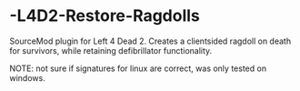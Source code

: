 # -L4D2-Restore-Ragdolls
SourceMod plugin for Left 4 Dead 2.
Creates a clientsided ragdoll on death for survivors, while retaining defibrillator functionality.

NOTE: not sure if signatures for linux are correct, was only tested on windows.
